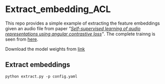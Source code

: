 # Extract_embedding_ACL

This repo provides a simple example of extracting the feature embeddings given an audio file from paper *"[Self-supervised learning of audio representations using angular contrastive loss](https://arxiv.org/abs/2211.05442)"*. The complete trainng is seen from [here](https://github.com/shanwangshan/Self_supervised_ACL).

Download the model weights from [link](https://drive.google.com/file/d/1ftwErbx8SnXqSkXwoVivVYyrrs4IhBTB/view?usp=sharing)

## Extract embeddings

`` python extract.py -p config.yaml ``
